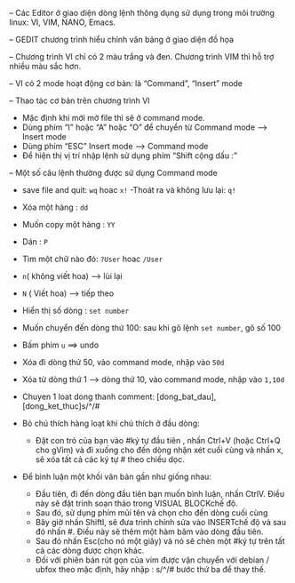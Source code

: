 – Các Editor ở giao diện dòng lệnh thông dụng sử dụng trong môi trường linux: VI,
VIM, NANO, Emacs.

– GEDIT chương trình hiểu chỉnh văn bảng ở giao diện đồ họa

– Chương trình VI chỉ có 2 màu trắng và đen. Chương trình VIM thì hỗ trợ nhiều
màu sắc hơn. 

– VI có 2 mode hoạt động cơ bản: là “Command”, “Insert” mode

– Thao tác cơ bản trên chương trình VI
+ Mặc định khi mới mở file thì sẽ ở command mode.
+ Dùng phím “I” hoặc “A” hoặc “O” để chuyển từ Command mode —> Insert
mode
+ Dùng phím “ESC” Insert mode —> Command mode
+ Để hiện thị vị trí nhập lệnh sử dụng phím “Shift cộng dấu :”


– Một số câu lệnh thường được sử dụng Command mode

  - save file and quit: `wq` hoac `x!`
-Thoát ra và không lưu lại: `q!`
- Xóa một hàng : `dd`
- Muốn copy một hàng : `YY`
- Dán : `P`
- Tìm một chữ nào đó: `?User` hoac `/User`
- `n`( không viết hoa) —> lùi lại
- `N` ( Viết hoa) —> tiếp theo
- Hiển thị số dòng : `set number`
- Muốn chuyển đến dòng thứ 100: sau khi gõ lệnh `set number`, gõ số 100
- Bấm phim `u` ==> undo
- Xóa đi dòng thứ 50, vào command mode, nhập vào `50d`
- Xóa từ dòng thứ 1 —> dòng thứ 10, vào command mode, nhập vào
`1,10d`
- Chuyen 1 loat dong thanh comment: [dong_bat_dau],[dong_ket_thuc]s/^/#
- Bỏ chú thích hàng loạt khi chú thích ở đầu dòng: 
  - Đặt con trỏ của bạn vào #ký tự đầu tiên , nhấn Ctrl+V (hoặc Ctrl+Q cho gVim) và đi xuống cho đến dòng nhận xét cuối cùng và nhấn x, sẽ xóa tất cả các ký tự # theo chiều dọc.

- Để bình luận một khối văn bản gần như giống nhau:

  - Đầu tiên, đi đến dòng đầu tiên bạn muốn bình luận, nhấn CtrlV. Điều này sẽ đặt trình soạn thảo trong VISUAL BLOCKchế độ.
  - Sau đó, sử dụng phím mũi tên và chọn cho đến dòng cuối cùng
  - Bây giờ nhấn ShiftI, sẽ đưa trình chỉnh sửa vào INSERTchế độ và sau đó nhấn #. Điều này sẽ thêm một hàm băm vào dòng đầu tiên.
  - Sau đó nhấn Esc(cho nó một giây) và nó sẽ chèn một #ký tự trên tất cả các dòng được chọn khác.
  - Đối với phiên bản rút gọn của vim được vận chuyển với debian / ubfox theo mặc định, hãy nhập : s/^/# bước thứ ba để thay thế.  
